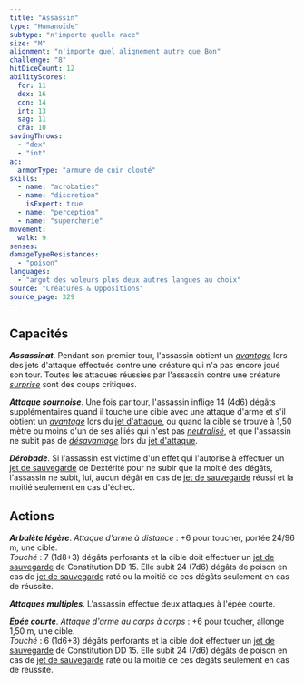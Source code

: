 ```yaml
---
title: "Assassin"
type: "Humanoïde"
subtype: "n'importe quelle race"
size: "M"
alignment: "n'importe quel alignement autre que Bon"
challenge: "8"
hitDiceCount: 12
abilityScores:
  for: 11
  dex: 16
  con: 14
  int: 13
  sag: 11
  cha: 10
savingThrows: 
  - "dex"
  - "int"
ac: 
  armorType: "armure de cuir clouté"
skills: 
  - name: "acrobaties"
  - name: "discretion"
    isExpert: true
  - name: "perception"
  - name: "supercherie"
movement: 
  walk: 9
senses: 
damageTypeResistances: 
  - "poison"
languages: 
  - "argot des voleurs plus deux autres langues au choix"
source: "Créatures & Oppositions"
source_page: 329
---
```

## Capacités
_**Assassinat**_. Pendant son premier tour, l'assassin obtient un [_avantage_](/utiliser-les-caracteristiques/#avantage-et-desavantage) lors des jets d'attaque effectués contre une créature qui n'a pas encore joué son tour. Toutes les attaques réussies par l'assassin contre une créature [_surprise_](/gerer-la-sante-du-personnage/#surpris) sont des coups critiques.

_**Attaque sournoise**_. Une fois par tour, l'assassin inflige 14 (4d6) dégâts supplémentaires quand il touche une cible avec une attaque d'arme et s'il obtient un [_avantage_](/utiliser-les-caracteristiques/#avantage-et-desavantage) lors du [jet d'attaque](/combattre/#jets-d-attaque), ou quand la cible se trouve à 1,50 mètre ou moins d'un de ses alliés qui n'est pas [_neutralisé_](/gerer-la-sante-du-personnage/#neutralise), et que l'assassin ne subit pas de [_désavantage_](/utiliser-les-caracteristiques/#avantage-et-desavantage) lors du [jet d'attaque](/combattre/#jets-d-attaque).

_**Dérobade**_. Si l'assassin est victime d'un effet qui l'autorise à effectuer un [jet de sauvegarde](/utiliser-les-caracteristiques/#jets-de-sauvegarde) de Dextérité pour ne subir que la moitié des dégâts, l'assassin ne subit, lui, aucun dégât en cas de [jet de sauvegarde](/utiliser-les-caracteristiques/#jets-de-sauvegarde) réussi et la moitié seulement en cas d'échec.

## Actions
_**Arbalète légère**_. _Attaque d'arme à distance_ : +6 pour toucher, portée 24/96 m, une cible.  
_Touché_ : 7 (1d8+3) dégâts perforants et la cible doit effectuer un [jet de sauvegarde](/utiliser-les-caracteristiques/#jets-de-sauvegarde) de Constitution DD 15. Elle subit 24 (7d6) dégâts de poison en cas de [jet de sauvegarde](/utiliser-les-caracteristiques/#jets-de-sauvegarde) raté ou la moitié de ces dégâts seulement en cas de réussite.

_**Attaques multiples**_. L'assassin effectue deux attaques à l'épée courte.

_**Épée courte**_. _Attaque d'arme au corps à corps_ : +6 pour toucher, allonge 1,50 m, une cible.  
_Touché_ : 6 (1d6+3) dégâts perforants et la cible doit effectuer un [jet de sauvegarde](/utiliser-les-caracteristiques/#jets-de-sauvegarde) de Constitution DD 15. Elle subit 24 (7d6) dégâts de poison en cas de [jet de sauvegarde](/utiliser-les-caracteristiques/#jets-de-sauvegarde) raté ou la moitié de ces dégâts seulement en cas de réussite.
